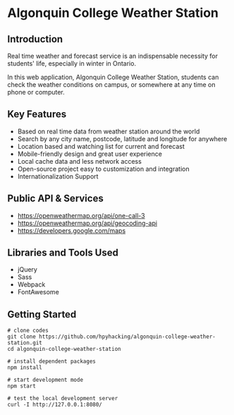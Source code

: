 # Algonquin College Weather Station

## Introduction

Real time weather and forecast service is an indispensable necessity for students' life, especially in winter in Ontario.

In this web application, Algonquin College Weather Station, students can check the weather conditions on campus, or somewhere at any time on phone or computer.

## Key Features

- Based on real time data from weather station around the world
- Search by any city name, postcode, latitude and longitude for anywhere
- Location based and watching list for current and forecast
- Mobile-friendly design and great user experience
- Local cache data and less network access
- Open-source project easy to customization and integration
- Internationalization Support

## Public API & Services

- https://openweathermap.org/api/one-call-3
- https://openweathermap.org/api/geocoding-api
- https://developers.google.com/maps

## Libraries and Tools Used

- jQuery
- Sass
- Webpack 
- FontAwesome

## Getting Started

```
# clone codes
git clone https://github.com/hpyhacking/algonquin-college-weather-station.git
cd algonquin-college-weather-station

# install dependent packages
npm install

# start development mode
npm start

# test the local development server
curl -I http://127.0.0.1:8080/
```
